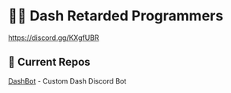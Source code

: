 # 🐱‍💻 Dash Retarded Programmers
https://discord.gg/KXgfUBR

## 🌸 Current Repos
[DashBot](https://github.com/dashstarx/DashBot) - Custom Dash Discord Bot
<!--

**Here are some ideas to get you started:**

🙋‍♀️ A short introduction - what is your organization all about?
🌈 Contribution guidelines - how can the community get involved?
👩‍💻 Useful resources - where can the community find your docs? Is there anything else the community should know?
🍿 Fun facts - what does your team eat for breakfast?
🧙 Remember, you can do mighty things with the power of [Markdown](https://docs.github.com/github/writing-on-github/getting-started-with-writing-and-formatting-on-github/basic-writing-and-formatting-syntax)
-->
